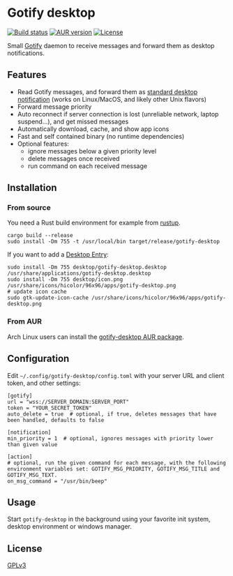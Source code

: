 # Gotify desktop

[![Build status](https://github.com/desbma/gotify-desktop/actions/workflows/ci.yml/badge.svg)](https://github.com/desbma/gotify-desktop/actions)
[![AUR version](https://img.shields.io/aur/version/gotify-desktop.svg?style=flat)](https://aur.archlinux.org/packages/gotify-desktop/)
[![License](https://img.shields.io/github/license/desbma/gotify-desktop.svg?style=flat)](https://github.com/desbma/gotify-desktop/blob/master/LICENSE)

Small [Gotify](https://gotify.net/) daemon to receive messages and forward them as desktop notifications.

## Features

- Read Gotify messages, and forward them as [standard desktop notification](https://specifications.freedesktop.org/notification-spec/notification-spec-latest.html) (works on Linux/MacOS, and likely other Unix flavors)
- Forward message priority
- Auto reconnect if server connection is lost (unreliable network, laptop suspend...), and get missed messages
- Automatically download, cache, and show app icons
- Fast and self contained binary (no runtime dependencies)
- Optional features:
  - ignore messages below a given priority level
  - delete messages once received
  - run command on each received message

## Installation

### From source

You need a Rust build environment for example from [rustup](https://rustup.rs/).

```
cargo build --release
sudo install -Dm 755 -t /usr/local/bin target/release/gotify-desktop
```

If you want to add a [Desktop Entry](https://specifications.freedesktop.org/desktop-entry-spec/desktop-entry-spec-latest.html):

```
sudo install -Dm 755 desktop/gotify-desktop.desktop /usr/share/applications/gotify-desktop.desktop
sudo install -Dm 755 desktop/icon.png /usr/share/icons/hicolor/96x96/apps/gotify-desktop.png
# update icon cache
sudo gtk-update-icon-cache /usr/share/icons/hicolor/96x96/apps/gotify-desktop.png
```

### From AUR

Arch Linux users can install the [gotify-desktop AUR package](https://aur.archlinux.org/packages/gotify-desktop/).

## Configuration

Edit `~/.config/gotify-desktop/config.toml` with your server URL and client token, and other settings:

```
[gotify]
url = "wss://SERVER_DOMAIN:SERVER_PORT"
token = "YOUR_SECRET_TOKEN"
auto_delete = true  # optional, if true, deletes messages that have been handled, defaults to false

[notification]
min_priority = 1  # optional, ignores messages with priority lower than given value

[action]
# optional, run the given command for each message, with the following environment variables set: GOTIFY_MSG_PRIORITY, GOTIFY_MSG_TITLE and GOTIFY_MSG_TEXT.
on_msg_command = "/usr/bin/beep"
```

## Usage

Start `gotify-desktop` in the background using your favorite init system, desktop environment or windows manager.

## License

[GPLv3](https://www.gnu.org/licenses/gpl-3.0-standalone.html)

